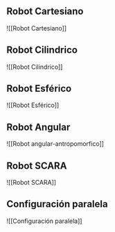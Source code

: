 ## Robot Cartesiano
![[Robot Cartesiano]]
## Robot Cilindrico
![[Robot Cilindrico]]

## Robot Esférico

![[Robot Esférico]]

## Robot Angular

![[Robot angular-antropomorfico]]

## Robot SCARA

![[Robot SCARA]]

## Configuración paralela
![[Configuración paralela]]

